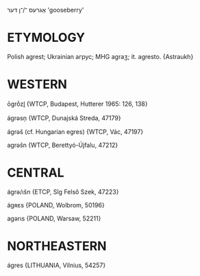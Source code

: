 אַגרעס
־/־ן
דער
'gooseberry'

ETYMOLOGY
===========
Polish agrest; Ukrainian агрус; MHG agraʒ; it. agresto.
{Astraukh}

WESTERN
========

ōgrṓzl̥ {WTCP, Budapest, Hutterer 1965: 126, 138}

ágrəsn̩ {WTCP, Dunajská Streda, 47179}

ágrəš (cf. Hungarian egres) {WTCP, Vác, 47197}

agrəšn {WTCP, Berettyó-Újfalu, 47212}

CENTRAL
========

ágrə/ɩšn {ETCP, Sîg Felső Szek, 47223}

ágʀɛs {POLAND, Wolbrom, 50196}

agərɩs {POLAND, Warsaw, 52211}

NORTHEASTERN
==============

ágres {LITHUANIA, Vilnius, 54257}